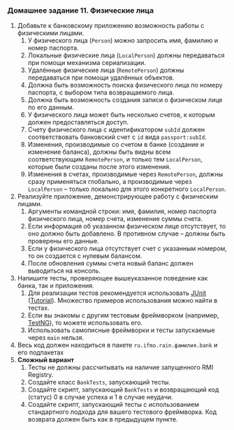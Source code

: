 ### Домашнее задание 11. Физические лица
1. Добавьте к банковскому приложению возможность работы с физическими лицами.
    1. У физического лица (`Person`) можно запросить имя, фамилию и номер паспорта.
    2. Локальные физические лица (`LocalPerson`) должны передаваться при помощи механизма сериализации.
    3. Удалённые физические лица (`RemotePerson`) должны передаваться при помощи удалённых объектов.
    4. Должна быть возможность поиска физического лица по номеру паспорта, с выбором типа возвращаемого лица.
    5. Должна быть возможность создания записи о физическом лице по его данным.
    6. У физического лица может быть несколько счетов, к которым должен предоставляться доступ.
    7. Счету физического лица с идентификатором `subId` должен соответствовать банковский счет с `id` вида `passport:subId`.
    8. Изменения, производимые со счетом в банке (создание и изменение баланса), должны быть видны всем соответствующим `RemotePerson`, и только тем `LocalPerson`, которые были созданы после этого изменения.
    9. Изменения в счетах, производимые через `RemotePerson`, должны сразу применяться глобально, а производимые через `LocalPerson` – только локально для этого конкретного `LocalPerson`.
2. Реализуйте приложение, демонстрирующее работу с физическим лицами.
    1. Аргументы командной строки: имя, фамилия, номер паспорта физического лица, номер счета, изменение суммы счета.
    2. Если информация об указанном физическом лице отсутствует, то оно должно быть добавлено. В противном случае – должны быть проверены его данные.
    3. Если у физического лица отсутствует счет с указанным номером, то он создается с нулевым балансом.
    4. После обновления суммы счета новый баланс должен выводиться на консоль.
3. Напишите тесты, проверяющее вышеуказанное поведение как банка, так и приложения.
    1. Для реализации тестов рекомендуется использовать [JUnit](https://junit.org/junit5/) ([Tutorial](https://www.petrikainulainen.net/programming/testing/junit-5-tutorial-writing-our-first-test-class/)). Множество примеров использования можно найти в тестах.
    2. Если вы знакомы с другим тестовым фреймворком (например, [TestNG](https://testng.org/)), то можете использовать его.
    3. Использовать самописные фреймворки и тесты запускаемые через `main` нельзя.
4. Весь код должен находиться в пакете ```ru.ifmo.rain.фамилия.bank``` и его подпакетах
5. **Сложный вариант**
    1. Тесты не должны рассчитывать на наличие запущенного RMI Registry.
    2. Создайте класс `BankTests`, запускающий тесты.
    3. Создайте скрипт, запускающий `BankTests` и возвращающий код (статус) 0 в случае успеха и 1 в случае неудачи.
    4. Создайте скрипт, запускающий тесты с использованием стандартного подхода для вашего тестового фреймворка. Код возврата должен быть как в предыдущем пункте.
              
